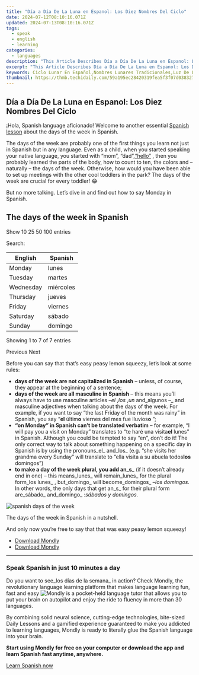 ```yaml
---
title: "Día a Día De La Luna en Espanol: Los Diez Nombres Del Ciclo"
date: 2024-07-12T08:10:16.071Z
updated: 2024-07-13T08:10:16.071Z
tags:
  - speak
  - english
  - learning
categories:
  - languages
description: "This Article Describes Día a Día De La Luna en Espanol: Los Diez Nombres Del Ciclo"
excerpt: "This Article Describes Día a Día De La Luna en Espanol: Los Diez Nombres Del Ciclo"
keywords: Ciclo Lunar En Español,Nombres Lunares Tradicionales,Luz De La Luna Cronología Mensual,Astronomía Espanola,Luna en Español,Fase Lunar Diaria En Español,Ciclos Lunares Y Tradiciones Hispanicas
thumbnail: https://thmb.techidaily.com/59a195ec28420319fea5f3f07d0383273230910a4a9660ef6c59333c64bce5cd.jpg
---
```


## Día a Día De La Luna en Espanol: Los Diez Nombres Del Ciclo

 ¡Hola, Spanish language aficionado! Welcome to another essential [Spanish lesson](https://shop.mondly.com/affiliate.php?ACCOUNT=ATISTUDI&AFFILIATE=108875&PATH=https://www.mondly.com?AFFILIATE=108875) about the days of the week in Spanish.

 The days of the week are probably one of the first things you learn not just in Spanish but in any language. Even as a child, when you started speaking your native language, you started with “mom”, “dad”,[“hello”](https://shop.mondly.com/affiliate.php?ACCOUNT=ATISTUDI&AFFILIATE=108875&PATH=https://www.mondly.com?AFFILIATE=108875) , then you probably learned the parts of the body, how to count to ten, the colors and – naturally – the days of the week. Otherwise, how would you have been able to set up meetings with the other cool toddlers in the park? The days of the week are crucial for every toddler! 😂

 But no more talking. Let’s dive in and find out how to say Monday in Spanish.

## The days of the week in Spanish

 Show 10 25 50 100  entries

 Search:

| English   | Spanish   |
| --------- | --------- |
| Monday    | lunes     |
| Tuesday   | martes    |
| Wednesday | miércoles |
| Thursday  | jueves    |
| Friday    | viernes   |
| Saturday  | sábado    |
| Sunday    | domingo   |

 Showing 1 to 7 of 7 entries

 Previous  Next

 Before you can say that that’s easy peasy lemon squeezy, let’s look at some rules:

* **days of the week are not capitalized in Spanish** – unless, of course, they appear at the beginning of a sentence;
* **days of the week are all masculine in Spanish** – this means you’ll always have to use masculine articles –_el_ ,_los_ ,_un_ and_algunos –_ and masculine adjectives when talking about the days of the week. For example, if you want to say “the last Friday of the month was rainy” in Spanish, you say “**el** últim**o** viernes del mes fue lluvios**o** ”;
* **“on Monday” in Spanish can’t be translated verbatim** – for example, “I will pay you a visit on Monday” translates to “te haré una visita**el** lunes” in Spanish. Although you could be tempted to say “en”, don’t do it! The only correct way to talk about something happening on a specific day in Spanish is by using the pronouns_el_ and_los_ (e.g. “she visits her grandma every Sunday” will translate to “ella visita a su abuela todos**los** domingos”)
* **to make a day of the week plural, you add an_s_**  (if it doesn’t already end in one) – this means_lunes_ will remain_lunes_ for the plural form_los lunes_ , but_domingo_ will become_domingos_ –_los domingos._ In other words, the only days that get an_s_ for their plural form are_sábado_ and_domingo_ :_sábados y domingos._

![spanish days of the week](https://edge.mondly.com/blog/wp-content/uploads/2019/09/spanish-days-of-the-week.png "Monday To Domingo - Learn The Days Of The Week In Spanish 2")

 The days of the week in Spanish in a nutshell.

And only now you’re free to say that that was easy peasy lemon squeezy!

* [Download Mondly](https://www.facebook.com/sharer/sharer.php?u=https%3A%2F%2Fwww.mondly.com%2Fblog%2Fmonday-to-domingo-learn-the-days-of-the-week-in-spanish%2F&t=Monday+to+Domingo+%E2%80%93+Learn+the+Days+of+the+Week+in+Spanish "Share on Facebook")
* [Download Mondly](https://shop.mondly.com/affiliate.php?ACCOUNT=ATISTUDI&AFFILIATE=108875&PATH=https://www.mondly.com?AFFILIATE=108875)

---

### Speak Spanish in just 10 minutes a day

 Do you want to see_los días de la semana_ in action? Check Mondly, the revolutionary language learning platform that makes language learning fun, fast and easy ![Mondly](https://en.wikipedia.org/wiki/Mondly) is a pocket-held language tutor that allows you to put your brain on autopilot and enjoy the ride to fluency in more than 30 languages.

 By combining solid neural science, cutting-edge technologies, bite-sized Daily Lessons and a gamified experience guaranteed to make you addicted to learning languages, Mondly is ready to literally glue the Spanish language into your brain.

 **Start using Mondly for free on your computer or download the app and learn Spanish fast anytime, anywhere.**

[Learn Spanish now](https://adjt.mondly.com/5ixfg4k?campaign=blog-post-id-3378&fallback=https%3A%2F%2Fapp.mondly.com%3Futm%5Fmedium%3Dblog%5Fblog-post-id-3378%26utm%5Fsource%3Dblog-post-id-3378&redirect%5Fmacos=https%3A%2F%2Fapp.mondly.com%3Futm%5Fmedium%3Dblog%5Fblog-post-id-3378%26utm%5Fsource%3Dblog-post-id-3378&redirect%5Fandroid=https%3A%2F%2Fplay.google.com%2Fstore%2Fapps%2Fdetails%3Fid%3Dcom.atistudios.mondly.languages%3Futm%5Fmedium%3Dblog%5Fblog-post-id-3378%26utm%5Fsource%3Dblog-post-id-3378&redirect%5Fios=https%3A%2F%2Fapps.apple.com%2Fapp%2Fapple-store%2Fid987873536%3Fpt%3D78954800%26ct%3Dblog-post-id-3378%26mt%3D8 "Learn Spanish now")

<ins class="adsbygoogle"
     style="display:block"
     data-ad-format="autorelaxed"
     data-ad-client="ca-pub-7571918770474297"
     data-ad-slot="1223367746"></ins>



<ins class="adsbygoogle"
     style="display:block"
     data-ad-client="ca-pub-7571918770474297"
     data-ad-slot="8358498916"
     data-ad-format="auto"
     data-full-width-responsive="true"></ins>




